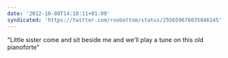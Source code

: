 ```yaml
---
date: '2012-10-09T14:10:11+01:00'
syndicated: 'https://twitter.com/roobottom/status/255659676035846145'
---
```

"Little sister come and sit beside me and we'll play a tune on this old pianoforte"
